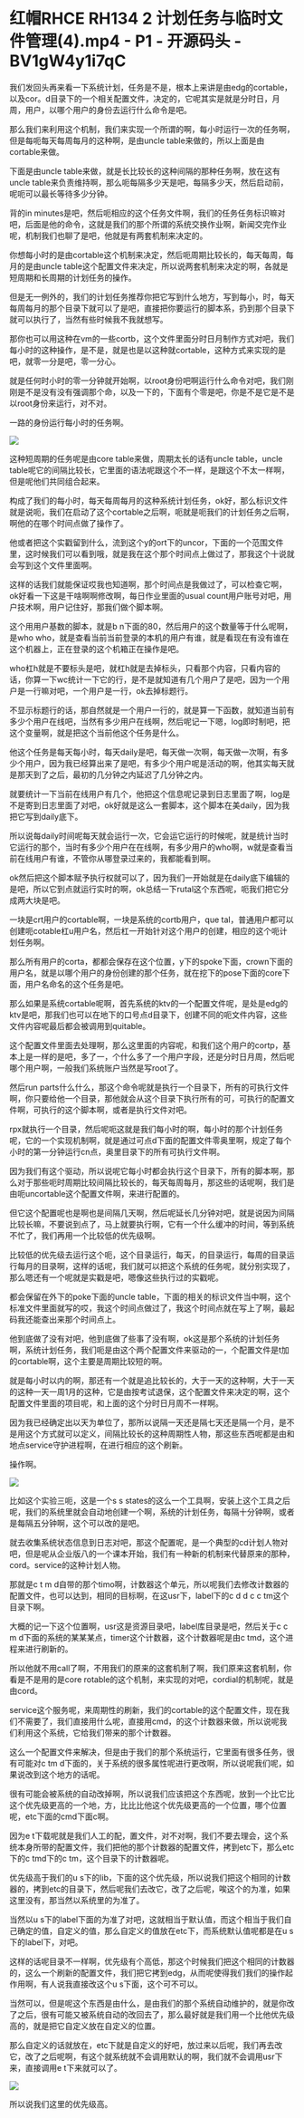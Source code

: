 # 红帽RHCE RH134  2 计划任务与临时文件管理(4).mp4 - P1 - 开源码头 - BV1gW4y1i7qC

我们发回头再来看一下系统计划，任务是不是，根本上来讲是由edg的cortable，以及cor。d目录下的一个相关配置文件，决定的，它呢其实是就是分时日，月周，用户，以哪个用户的身份去运行什么命令是吧。

那么我们来利用这个机制，我们来实现一个所谓的啊，每小时运行一次的任务啊，但是每呃每天每周每月的这种啊，是由uncle table来做的，所以上面是由cortable来做。

下面是由uncle table来做，就是长比较长的这种间隔的那种任务啊，放在这有uncle table来负责维持啊，那么呃每隔多少天是吧，每隔多少天，然后启动前，呢呃可以最长等待多少分钟。

背的in minutes是吧，然后呃相应的这个任务文件啊，我们的任务任务标识嘛对吧，后面是他的命令，这就是我们的那个所谓的系统交换作业啊，新闻交完作业呢，机制我们也聊了是吧，他就是有两套机制来决定的。

你想每小时的是由cortable这个机制来决定，然后呃周期比较长的，每天每周，每月的是由uncle table这个配置文件来决定，所以说两套机制来决定的啊，各就是短周期和长周期的计划任务的操作。

但是无一例外的，我们的计划任务推荐你把它写到什么地方，写到每小，时，每天每周每月的那个目录下就可以了是吧，直接把你要运行的脚本系，扔到那个目录下就可以执行了，当然有些时候我不我就想写。

那你也可以用这种在vm的一些cortb，这个文件里面分时日月制作方式对吧，我们每小时的这种操作，是不是，就是也是以这种就cortable，这种方式来实现的是吧，就零一分是吧，零一分心。

就是任何时小时的零一分钟就开始啊，以root身份吧啊运行什么命令对吧，我们刚刚是不是没有没有强调那个命，以及一下的，下面有个零是吧，你是不是它是不是以root身份来运行，对不对。

一路的身份运行每小时的任务啊。

![](img/ccb576fbc233a5fd8cd760c7a499c778_1.png)

这种短周期的任务呢是由core table来做，周期太长的话有uncle table，uncle table呢它的间隔比较长，它里面的语法呢跟这个不一样，是跟这个不太一样啊，但是呢他们共同组合起来。

构成了我们的每小时，每天每周每月的这种系统计划任务，ok好，那么标识文件就是说呃，我们在启动了这个cortable之后啊，呃就是呃我们的计划任务之后啊，啊他的在哪个时间点做了操作了。

他或者把这个实戳留到什么，流到这个y的ort下的uncor，下面的一个范围文件里，这时候我们可以看到哦，就是我在这个那个时间点上做过了，那我这个十说就会写到这个文件里面啊。

这样的话我们就能保证哎我也知道啊，那个时间点是我做过了，可以检查它啊，ok好看一下这是干啥啊啊修改啊，每日作业里面的usual count用户账号对吧，用户技术啊，用户记住好，那我们做个脚本啊。

这个用用户基数的脚本，就是b n下面的80，然后用户的这个数量等于什么呢啊，是who who，就是查看当前当前登录的本机的用户有谁，就是看现在有没有谁在这个机器上，正在登录的这个机箱正在操作是吧。

who杠h就是不要标头是吧，就杠h就是去掉标头，只看那个内容，只看内容的话，你算一下wc统计一下它的行，是不是就知道有几个用户了是吧，因为一个用户是一行嘛对吧，一个用户是一行，ok去掉标题行。

不显示标题行的话，那自然就是一个用户一行的，就是算一下函数，就知道当前有多少个用户在线吧，当然有多少用户在线啊，然后呢记一下嗯，log即时制吧，把这个变量啊，就是把这个当前他这个任务是什么。

他这个任务是每天每小时，每天daily是吧，每天做一次啊，每天做一次啊，有多少个用户，因为我已经算出来了是吧，有多少个用户呢是活动的啊，他其实每天就是那天到了之后，最初的几分钟之内延迟了几分钟之内。

就要统计一下当前在线用户有几个，他把这个信息呢记录到日志里面了啊，log是不是寄到日志里面了对吧，ok好就是这么一套脚本，这个脚本在美daily，因为我把它写到daily底下。

所以说每daily时间呢每天就会运行一次，它会运它运行的时候呢，就是统计当时它运行的那个，当时有多少个用户在在线啊，有多少用户的who啊，w就是查看当前在线用户有谁，不管你从哪登录过来的，我都能看到啊。

ok然后把这个脚本赋予执行权就可以了，因为我们一开始就是在daily底下编辑的是吧，所以它到点就运行实时的啊，ok总结一下rutal这个东西呢，呃我们把它分成两大块是吧。

一块是crt用户的cortable啊，一块是系统的cortb用户，que tal，普通用户都可以创建呃cotable杠u用户名，然后杠一开始针对这个用户的创建，相应的这个呃计划任务啊。

那么所有用户的corta，都都会保存在这个位置，y下的spoke下面，crown下面的用户名，就是以哪个用户的身份创建的那个任务，就在挖下的pose下面的core下面，用户名命名的这个任务是吧。

那么如果是系统cortable呢啊，首先系统的ktv的一个配置文件呢，是处是edg的ktv是吧，那我们也可以在地下的口号点d目录下，创建不同的呃文件内容，这些文件内容呢最后都会被调用到quitable。

这个配置文件里面去处理啊，那么这里面的内容呢，和我们这个用户的cortp，基本上是一样的是吧，多了一，个什么多了一个用户字段，还是分时日月周，然后呢哪个用户啊，一般我们系统账户当然是写root了。

然后run parts什么什么，那这个命令呢就是执行一个目录下，所有的可执行文件啊，你只要给他一个目录，那他就会从这个目录下执行所有的可，可执行的配置文件啊，可执行的这个脚本啊，或者是执行文件对吧。

rpx就执行一个目录，然后呢呃这就是我们每小时的啊，每小时的那个计划任务呢，它的一个实现机制啊，就是通过可点d下面的配置文件零奥里啊，规定了每个小时的第一分钟运行cn点，奥里目录下的所有可执行文件啊。

因为我们有这个驱动，所以说呢它每小时都会执行这个目录下，所有的脚本啊，那么对于那些呃时周期比较间隔比较长的，每天每周每月，那这些的话呢啊，我们是由呃uncortable这个配置文件啊，来进行配置的。

但它这个配置呢也是啊也是间隔几天啊，然后呢延长几分钟对吧，就是说因为间隔比较长嘛，不要说到点了，马上就要执行啊，它有一个什么缓冲的时间，等到系统不忙了，我们再用一个比较低的优先级啊。

比较低的优先级去运行这个呃，这个目录运行，每天，的目录运行，每周的目录运行每月的目录啊，这样的话呢，我们就可以把这个系统的任务呢，就分别实现了，那么嗯还有一个呢就是实戳是吧，嗯像这些执行过的实戳呢。

都会保留在外下的poke下面的uncle table，下面的相关的标识文件当中啊，这个标准文件里面就写的哎，我这个时间点做过了，我这个时间点就在写上了啊，最起码我还能查出来那个时间点上。

他到底做了没有对吧，他到底做了些事了没有啊，ok这是那个系统的计划任务啊，系统计划任务，我们呃是由这个两个配置文件来驱动的一，个配置文件是t加的cortable啊，这个主要是周期比较短的啊。

就是每小时以内的啊，那还有一个就是追比较长的，大于一天的这种啊，大于一天的这种一天一周1月的这种，它是由按考试退保，这个配置文件来决定的啊，这个配置文件里面的项目呢，和上面的这个分时日月周不一样啊。

因为我已经确定出以天为单位了，那所以说隔一天还是隔七天还是隔一个月，是不是用这个方式就可以定义，间隔比较长的这种周期性人物，那这些东西呢都是由和地点service守护进程啊，在进行相应的这个刷新。

操作啊。

![](img/ccb576fbc233a5fd8cd760c7a499c778_3.png)

比如这个实验三呃，这是一个s s states的这么一个工具啊，安装上这个工具之后呢，我们的系统里就会自动地创建一个啊，系统的计划任务，每隔十分钟啊，或者是每隔五分钟啊，这个可以改的是吧。

就去收集系统状态信息到日志对吧，那这个配置呢，是一个典型的cd计划人物对吧，但是呢从企业版八的一个课本开始，我们有一种新的机制来代替原来的那种，cord。service的这种计划人物。

那就是c t m d自带的那个timo啊，计数器这个单元，所以呢我们去修改计数器的配置文件，也可以达到，相同的目标啊，在这usr下，label下的c d d c c tm这个目录下啊。

大概的记一下这个位置啊，usr这是资源目录吧，label库目录是吧，然后关于c c m d下面的系统的某某某点，timer这个计数器，这个计数器呢是由c tmd，这个进程来进行刷新的。

所以他就不用call了啊，不用我们的原来的这套机制了啊，我们原来这套机制，你看是不是用的是core rotable的这个机制，来实现的对吧，cordial的机制呢，就是由cord。

service这个服务呢，来周期性的刷新，我们的cortable的这个配置文件，现在我们不需要了，我们直接用什么呢，直接用cmd，的这个计数器来做，所以说呢我们利用这个系统，它给我们带来的那个计数器。

这么一个配置文件来解决，但是由于我们的那个系统运行，它里面有很多任务，很有可能对c tm d下面的，关于系统的很多属性呢进行更改啊，所以说呢我们呢，如果说改到这个地方的话呢。

很有可能会被系统的自动改掉啊，所以说我们应该把这个东西呢，放到一个比它比这个优先级更高的一个地，方，比比比他这个优先级更高的一个位置，哪个位置呢，etc下面的cmd下面c啊。

因为e t下载呢就是我们人工的配，置文件，对不对啊，我们不要去理会，这个系统本身所带的配置文件，我们把他的那个计数器的配置文件，拷到etc下，那么etc下的c tmd下的c tm，这个目录下的计数器呢。

优先级高于我们的u s下的lib，下面的这个优先级，所以说我们把这个相同的计数器的，拷到etc的目录下，然后呢我们去改它，改了之后呢，唉这个的为准，如果这里没有，那当然以系统里的为准了。

当然以u s下的label下面的为准了对吧，这就相当于默认值，而这个相当于我们自己确定的值，自定义的值，那么自定义的值放在etc下，而系统默认值呢都是在u s下的label下，对吧。

这样的话呢目录不一样啊，优先级有个高低，那这个时候我们把这个相同的计数器的，这么一个刷新的配置文件，我们把它拷到edg，从而呢使得我们我们的操作起作用啊，有人说我直接改这个u s下面，这个可不可以。

当然可以，但是呢这个东西是由什么，是由我们的那个系统自动维护的，就是你改了之后，很有可能又被系统自动的改回去了，那么最好就是我们用一个比他优先级高的，就是把它自定义放在自定义的位置。

那么自定义的话就放在，etc下就是自定义的好吧，放过来以后呢，我们再去改它，改了之后呢啊，有这个就系统就不会调用默认的啊，我们就不会调用usr下来，直接调用e t下来就可以了。



![](img/ccb576fbc233a5fd8cd760c7a499c778_5.png)

所以说我们这里的优先级高。